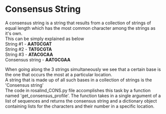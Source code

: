 # Consensus String  
A consensus string is a string that results from a collection of strings of equal length which has the most common character among the strings as it's own.  
This can be simply explained as below  
String #1 - **AATGCGAT**  
String #2 - **TATGCGTA**  
String #3 - **ATACGCAA**  
Consensus string - **AATGCGAA**

When going along the 3 strings simultaneously we see that a certain base is the one that occurs the most at a particular location.  
A string that is made up of all such bases in a collection of strings is the 'Consensus string'  
The code in rosalind_CONS.py file accomplishes this task by a function named 'get_consensus_profile'. The function takes in a single argument of a list 
of sequences and returns the consensus string and a dictionary object containing lists for the characters and their number in a specific location.
